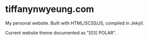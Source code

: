 # tiffanynwyeung.com
My personal website. Built with HTML/SCSS/JS, compiled in Jekyll.

Current website theme documented as "[03] POLAR".
